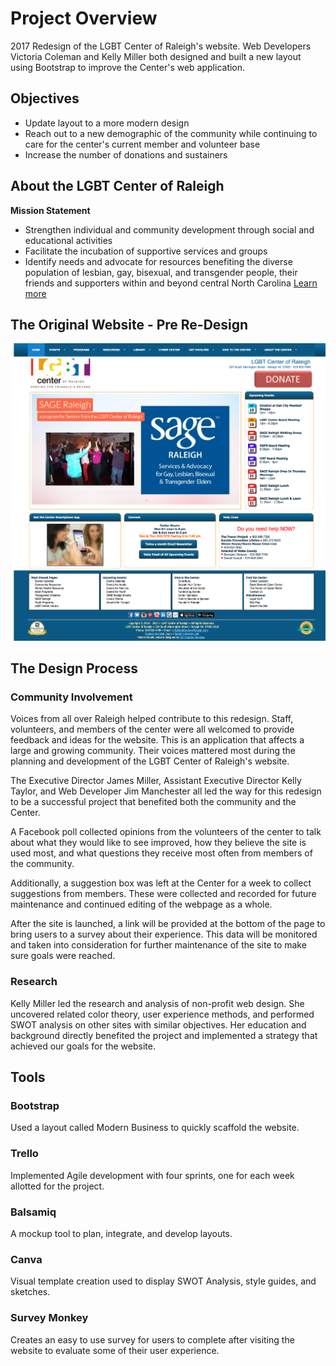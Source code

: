 # Project Overview
2017 Redesign of the LGBT Center of Raleigh's website. 
Web Developers Victoria Coleman and Kelly Miller both designed and built a new layout using Bootstrap to improve the Center's web application.

## Objectives
- Update layout to a more modern design
- Reach out to a new demographic of the community while continuing to care for the center's current member and volunteer base
- Increase the number of donations and sustainers

## About the LGBT Center of Raleigh
**Mission Statement**
* Strengthen individual and community development through social and educational activities
* Facilitate the incubation of supportive services and groups
* Identify needs and advocate for resources benefiting the diverse population of lesbian, gay, bisexual, and transgender people, their friends and supporters within and beyond central North Carolina
[Learn more](https://www.lgbtcenterofraleigh.com/)


## The Original Website - Pre Re-Design
![Before the Redesign](https://github.com/victoriarainc/lgbtCenterofRaleigh/blob/master/bootstrapPrototype/images/ExistingSiteFullScreenShot.png)

## The Design Process

### Community Involvement
Voices from all over Raleigh helped contribute to this redesign. Staff, volunteers, and members of the center were all welcomed to provide feedback and ideas for the website. This is an application that affects a large and growing community. Their voices mattered most during the planning and development of the LGBT Center of Raleigh's website.

The Executive Director James Miller, Assistant Executive Director Kelly Taylor, and Web Developer Jim Manchester all led the way for this redesign to be a successful project that benefited both the community and the Center.

A Facebook poll collected opinions from the volunteers of the center to talk about what they would like to see improved, how they believe the site is used most, and what questions they receive most often from members of the community.

Additionally, a suggestion box was left at the Center for a week to collect suggestions from members. These were collected and recorded for future maintenance and continued editing of the webpage as a whole.

After the site is launched, a link will be provided at the bottom of the page to bring users to a survey about their experience. This data will be monitored and taken into consideration for further maintenance of the site to make sure goals were reached.

### Research
Kelly Miller led the research and analysis of non-profit web design. She uncovered related color theory, user experience methods, and performed SWOT analysis on other sites with similar objectives. Her education and background directly benefited the project and implemented a strategy that achieved our goals for the website.

## Tools

### Bootstrap
Used a layout called Modern Business to quickly scaffold the website. 

### Trello
Implemented Agile development with four sprints, one for each week allotted for the project.

### Balsamiq
A mockup tool to plan, integrate, and develop layouts.

### Canva
Visual template creation used to display SWOT Analysis, style guides, and sketches.

### Survey Monkey
Creates an easy to use survey for users to complete after visiting the website to evaluate some of their user experience.
